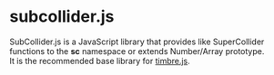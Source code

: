 subcollider.js
==============

SubCollider.js is a JavaScript library that provides like SuperCollider functions to the **sc** namespace or extends Number/Array prototype.  
It is the recommended base library for [timbre.js](http://mohayonao.github.com/timbre.js/).
